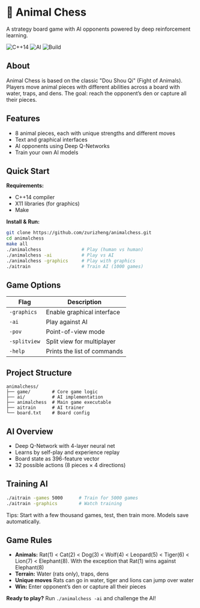 # 🦁 Animal Chess

A strategy board game with AI opponents powered by deep reinforcement learning.

![C++14](https://img.shields.io/badge/C%2B%2B-14-blue)
![AI](https://img.shields.io/badge/AI-Deep%20Q--Network-green)
![Build](https://img.shields.io/badge/build-passing-brightgreen)

## About

Animal Chess is based on the classic "Dou Shou Qi" (Fight of Animals). Players move animal pieces with different abilities across a board with water, traps, and dens. The goal: reach the opponent’s den or capture all their pieces.

## Features

- 8 animal pieces, each with unique strengths and different moves
- Text and graphical interfaces
- AI opponents using Deep Q-Networks
- Train your own AI models

## Quick Start

**Requirements:**  
- C++14 compiler  
- X11 libraries (for graphics)  
- Make

**Install & Run:**
```bash
git clone https://github.com/zurizheng/animalchess.git
cd animalchess
make all
./animalchess               # Play (human vs human)
./animalchess -ai           # Play vs AI
./animalchess -graphics     # Play with graphics
./aitrain                   # Train AI (1000 games)
```

## Game Options

| Flag         | Description                   |
|--------------|-------------------------------|
| `-graphics`  | Enable graphical interface    |
| `-ai`        | Play against AI               |
| `-pov`       | Point-of-view mode            |
| `-splitview` | Split view for multiplayer    |
| `-help`      | Prints the list of commands   |

## Project Structure

```
animalchess/
├── game/        # Core game logic
├── ai/          # AI implementation
├── animalchess  # Main game executable
├── aitrain      # AI trainer
└── board.txt    # Board config
```

## AI Overview

- Deep Q-Network with 4-layer neural net
- Learns by self-play and experience replay
- Board state as 396-feature vector
- 32 possible actions (8 pieces × 4 directions)

## Training AI

```bash
./aitrain -games 5000      # Train for 5000 games
./aitrain -graphics        # Watch training
```
Tips: Start with a few thousand games, test, then train more. Models save automatically.

## Game Rules

- **Animals:** Rat(1) < Cat(2) < Dog(3) < Wolf(4) < Leopard(5) < Tiger(6) < Lion(7) < Elephant(8). With the exception that Rat(1) wins against Elephant(8)
- **Terrain:** Water (rats only), traps, dens
- **Unique moves** Rats can go in water, tiger and lions can jump over water
- **Win:** Enter opponent’s den or capture all their pieces

**Ready to play?** Run `./animalchess -ai` and challenge the AI!
